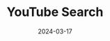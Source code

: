 ---
layout: post
title: 'YouTube Search'
video-link: https://ant.umn.edu/embedded/edegtjbjgc
date: 2024-03-17
application: youtube
flow-type: search
tags: [web,discovery,filters]
---